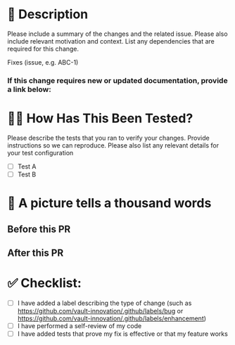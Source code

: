 # 📖 Description

Please include a summary of the changes and the related issue. Please also include relevant motivation and context. List any dependencies that are required for this change.

Fixes (issue, e.g. ABC-1)

### If this change requires new or updated documentation, provide a link below:


# 🧑‍🔬 How Has This Been Tested?

Please describe the tests that you ran to verify your changes. Provide instructions so we can reproduce. Please also list any relevant details for your test configuration

- [ ] Test A
- [ ] Test B

# 📸 A picture tells a thousand words

## Before this PR

## After this PR

# ✅ Checklist:

- [ ] I have added a label describing the type of change (such as https://github.com/vault-innovation/.github/labels/bug or https://github.com/vault-innovation/.github/labels/enhancement)
- [ ] I have performed a self-review of my code
- [ ] I have added tests that prove my fix is effective or that my feature works
